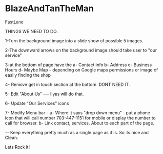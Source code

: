 # BlazeAndTanTheMan
FastLane

THINGS WE NEED TO DO.

1-Turn the background image into a slide show of possible 5 images.

2-The downward arrows on the background image should take user to "our service" 

3-at the bottom of page have the
   a- Contact info
   b- Address
   c- Business Hours
   d- Maybe Map - depending on Google maps permissions or image of easily finding the shop

4- Remove get in touch section at the bottom. DONT NEED IT. 

5- Edit "About Us" --- Ilyas will do that. 

6- Update "Our Services" icons

7- Modify Menu bar -
   a- Where it says "drop down menu"  - put a phone icon that will call number 703-447-1151 for mobile or display the number to call for browser. 
   b- Link contact, services, About to each part of the page. 

-- Keep everything pretty much as a single page as it is. So its nice and Clean.


Lets Rock it!

